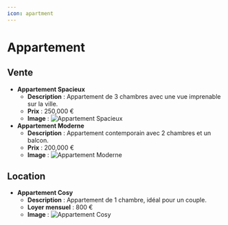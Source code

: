 ```yaml
---
icon: apartment
---
```


# Appartement

## Vente

* **Appartement Spacieux**
  * **Description** : Appartement de 3 chambres avec une vue imprenable sur la ville.
  * **Prix** : 250,000 €
  * **Image** : ![Appartement Spacieux](../assets/appartement_spacieux.jpg)
* **Appartement Moderne**
  * **Description** : Appartement contemporain avec 2 chambres et un balcon.
  * **Prix** : 200,000 €
  * **Image** : ![Appartement Moderne](../assets/appartement_moderne.jpg)

## Location

* **Appartement Cosy**
  * **Description** : Appartement de 1 chambre, idéal pour un couple.
  * **Loyer mensuel** : 800 €
  * **Image** : ![Appartement Cosy](../assets/appartement_cosy.jpg)
